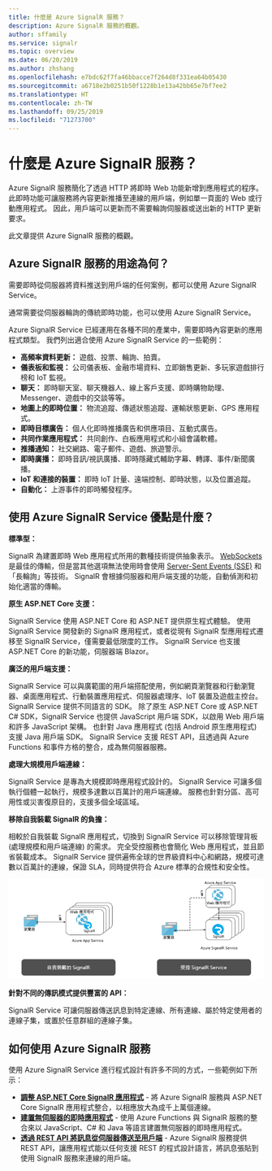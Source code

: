 ```yaml
---
title: 什麼是 Azure SignalR 服務？
description: Azure SignalR 服務的概觀。
author: sffamily
ms.service: signalr
ms.topic: overview
ms.date: 06/20/2019
ms.author: zhshang
ms.openlocfilehash: e7bdc62f7fa46bbacce7f264d8f331ea64b05430
ms.sourcegitcommit: a6718e2b0251b50f1228b1e13a42bb65e7bf7ee2
ms.translationtype: HT
ms.contentlocale: zh-TW
ms.lasthandoff: 09/25/2019
ms.locfileid: "71273700"
---
```

# <a name="what-is-azure-signalr-service"></a>什麼是 Azure SignalR 服務？

Azure SignalR 服務簡化了透過 HTTP 將即時 Web 功能新增到應用程式的程序。 此即時功能可讓服務將內容更新推播至連線的用戶端，例如單一頁面的 Web 或行動應用程式。 因此，用戶端可以更新而不需要輪詢伺服器或送出新的 HTTP 更新要求。


此文章提供 Azure SignalR 服務的概觀。

## <a name="what-is-azure-signalr-service-used-for"></a>Azure SignalR 服務的用途為何？

需要即時從伺服器將資料推送到用戶端的任何案例，都可以使用 Azure SignalR Service。

通常需要從伺服器輪詢的傳統即時功能，也可以使用 Azure SignalR Service。

Azure SignalR Service 已經運用在各種不同的產業中，需要即時內容更新的應用程式類型。 我們列出適合使用 Azure SignalR Service 的一些範例：

* **高頻率資料更新：** 遊戲、投票、輪詢、拍賣。
* **儀表板和監視：** 公司儀表板、金融市場資料、立即銷售更新、多玩家遊戲排行榜和 IoT 監視。
* **聊天：** 即時聊天室、聊天機器人、線上客戶支援、即時購物助理、Messenger、遊戲中的交談等等。
* **地圖上的即時位置：** 物流追蹤、傳遞狀態追蹤、運輸狀態更新、GPS 應用程式。
* **即時目標廣告：** 個人化即時推播廣告和供應項目、互動式廣告。
* **共同作業應用程式：** 共同創作、白板應用程式和小組會議軟體。
* **推播通知：** 社交網路、電子郵件、遊戲、旅遊警示。
* **即時廣播：** 即時音訊/視訊廣播、即時隱藏式輔助字幕、轉譯、事件/新聞廣播。
* **IoT 和連接的裝置：** 即時 IoT 計量、遠端控制、即時狀態，以及位置追蹤。
* **自動化：** 上游事件的即時觸發程序。

## <a name="what-are-the-benefits-using-azure-signalr-service"></a>使用 Azure SignalR Service 優點是什麼？

**標準型：**

SignalR 為建置即時 Web 應用程式所用的數種技術提供抽象表示。 [WebSockets](https://wikipedia.org/wiki/WebSocket) 是最佳的傳輸，但是當其他選項無法使用時會使用 [Server-Sent Events (SSE)](https://wikipedia.org/wiki/Server-sent_events) 和「長輪詢」等技術。 SignalR 會根據伺服器和用戶端支援的功能，自動偵測和初始化適當的傳輸。

**原生 ASP.NET Core 支援：**

SignalR Service 使用 ASP.NET Core 和 ASP.NET 提供原生程式體驗。 使用 SignalR Service 開發新的 SignalR 應用程式，或者從現有 SignalR 型應用程式遷移至 SignalR Service，僅需要最低限度的工作。
SignalR Service 也支援 ASP.NET Core 的新功能，伺服器端 Blazor。

**廣泛的用戶端支援：**

SignalR Service 可以與廣範圍的用戶端搭配使用，例如網頁瀏覽器和行動瀏覽器、桌面應用程式、行動裝置應用程式、伺服器處理序、IoT 裝置及遊戲主控台。 SignalR Service 提供不同語言的 SDK。 除了原生 ASP.NET Core 或 ASP.NET C# SDK，SignalR Service 也提供 JavaScript 用戶端 SDK，以啟用 Web 用戶端和許多 JavaScript 架構。 也針對 Java 應用程式 (包括 Android 原生應用程式) 支援 Java 用戶端 SDK。 SignalR Service 支援 REST API，且透過與 Azure Functions 和事件方格的整合，成為無伺服器服務。

**處理大規模用戶端連線：**

SignalR Service 是專為大規模即時應用程式設計的。 SignalR Service 可讓多個執行個體一起執行，規模多達數以百萬計的用戶端連線。 服務也針對分區、高可用性或災害復原目的，支援多個全域區域。

**移除自我裝載 SignalR 的負擔：**

相較於自我裝載 SignalR 應用程式，切換到 SignalR Service 可以移除管理背板 (處理規模和用戶端連線) 的需求。 完全受控服務也會簡化 Web 應用程式，並且節省裝載成本。 SignalR Service 提供遍佈全球的世界級資料中心和網路，規模可達數以百萬計的連線，保證 SLA，同時提供符合 Azure 標準的合規性和安全性。

![受控 SignalR Service](./media/signalr-overview/managed-signalr-service.png)

**針對不同的傳訊模式提供豐富的 API：**

SignalR Service 可讓伺服器傳送訊息到特定連線、所有連線、屬於特定使用者的連線子集，或置於任意群組的連線子集。

## <a name="how-to-use-azure-signalr-service"></a>如何使用 Azure SignalR 服務

使用 Azure SignalR Service 進行程式設計有許多不同的方式，一些範例如下所示：

- **[調整 ASP.NET Core SignalR 應用程式](signalr-concept-scale-aspnet-core.md)** - 將 Azure SignalR 服務與 ASP.NET Core SignalR 應用程式整合，以相應放大為成千上萬個連線。
- **[建置無伺服器的即時應用程式](signalr-concept-azure-functions.md)** - 使用 Azure Functions 與 SignalR 服務的整合來以 JavaScript、C# 和 Java 等語言建置無伺服器的即時應用程式。
- **[透過 REST API 將訊息從伺服器傳送至用戶端](https://github.com/Azure/azure-signalr/blob/dev/docs/rest-api.md)** - Azure SignalR 服務提供 REST API，讓應用程式能以任何支援 REST 的程式設計語言，將訊息張貼到使用 SignalR 服務來連線的用戶端。
